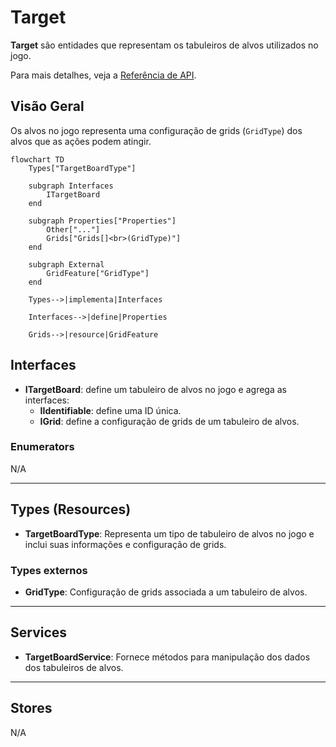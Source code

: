 # Target

**Target** são entidades que representam os tabuleiros de alvos utilizados no jogo.

Para mais detalhes, veja a [Referência de API](../../api/DiceRolling.Targets.md).

## Visão Geral

Os alvos no jogo representa uma configuração de grids (`GridType`) dos alvos que as ações podem atingir.

```mermaid
flowchart TD
    Types["TargetBoardType"]

    subgraph Interfaces
        ITargetBoard
    end

    subgraph Properties["Properties"]
        Other["..."]
        Grids["Grids[]<br>(GridType)"]
    end

    subgraph External
        GridFeature["GridType"]
    end

    Types-->|implementa|Interfaces

    Interfaces-->|define|Properties

    Grids-->|resource|GridFeature
```

## Interfaces

- **ITargetBoard**: define um tabuleiro de alvos no jogo e agrega as interfaces:
  - **IIdentifiable**: define uma ID única.
  - **IGrid**: define a configuração de grids de um tabuleiro de alvos.

### Enumerators

N/A

---

## Types (Resources)

- **TargetBoardType**: Representa um tipo de tabuleiro de alvos no jogo e inclui suas informações e configuração de grids.

### Types externos

- **GridType**: Configuração de grids associada a um tabuleiro de alvos.

---

## Services

- **TargetBoardService**: Fornece métodos para manipulação dos dados dos tabuleiros de alvos.

---

## Stores

N/A
